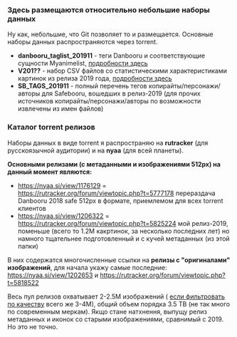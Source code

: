 ### Здесь размещаются относительно небольшие наборы данных

Ну как, небольшие, что Git позволяет то и размещается. Основные наборы данных распространяются через torrent. 

* **danbooru_taglist_201911** - теги Danbooru и соответствующие сущности Myanimelist,
[подробности здесь](https://github.com/aperveyev/booru_processor/blob/master/%23DATA/danbooru_taglist.md)
* **V201??** - набор CSV файлов со статистическими характеристиками картинок из релиза 2019 года,
[подробности здесь](https://github.com/aperveyev/booru_processor/blob/master/imagemagick/readme.md)
* **SB_TAGS_201911** - полный перечень тегов копирайты/персонажи/авторы для Safebooru, вошедших в релиз-2019 (для прочих источников копирайты/персонажи/авторы по возможности извлечены из имен файлов)

### Каталог torrent релизов

Наборы данных в виде torrent я распространяю на **rutracker** (для русскоязычной аудитории) и на **nyaa** (для всей планеты).

**Основными релизами (с метаданными и изображениями 512px) на данный момент являются:**
- https://nyaa.si/view/1176129 = https://rutracker.org/forum/viewtopic.php?t=5777178 перераздача Danbooru 2018 safe 512px в формате, приемлемом для всех torrent клиентов
- https://nyaa.si/view/1206322 = https://rutracker.org/forum/viewtopic.php?t=5825224 мой релиз-2019, поменьше (всего то 1.2М какртинок, за несколько последних лет) но намного тщательнее подготовленный и с кучей метаданных (из этой папки)

В них содержатся многочисленные ссылки на **релизы с "оригиналами" изображений**, для начала укажу самые последние:
https://nyaa.si/view/1202653 и https://rutracker.org/forum/viewtopic.php?t=5818522

Весь пул релизов охватывает 2-2.5М изображений ( [если фильтровать по качеству](https://github.com/aperveyev/booru_processor/blob/master/about_quality.md) всего же 3-4М), общий объем порядка 3.5 TB (не так много по современным меркам). Якщо стане натхнення, выпущу релиз метаданных и иконок со старыми изображениями, сравнимый с 2019. Но это не точно.
